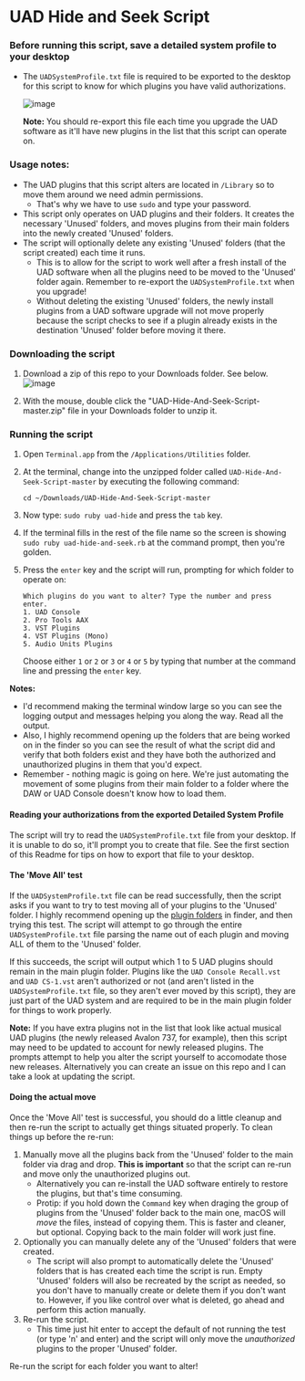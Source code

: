 # UAD Hide and Seek Script

### Before running this script, save a detailed system profile to your desktop

* The `UADSystemProfile.txt` file is required to be exported to the desktop for this script to know for which plugins you have valid authorizations.

    ![image](https://user-images.githubusercontent.com/4521/69005051-c391d680-08e1-11ea-8cf7-d85fa5af8fac.png)
    
    **Note:** You should re-export this file each time you upgrade the UAD software as it'll have new plugins in the list that this script can operate on.


### Usage notes:

* The UAD plugins that this script alters are located in `/Library` so to move them around we need admin permissions.
  * That's why we have to use `sudo` and type your password.
* This script only operates on UAD plugins and their folders. It creates the necessary 'Unused' folders, and moves plugins from their main folders into the newly created 'Unused' folders.
* The script will optionally delete any existing 'Unused' folders (that the script created) each time it runs. 
  * This is to allow for the script to work well after a fresh install of the UAD software when all the plugins need to be moved to the 'Unused' folder again. Remember to re-export the `UADSystemProfile.txt` when you upgrade!
  * Without deleting the existing 'Unused' folders, the newly install plugins from a UAD software upgrade will not move properly because the script checks to see if a plugin already exists in the destination 'Unused' folder before moving it there.

### Downloading the script

1. Download a zip of this repo to your Downloads folder. See below.
    ![image](https://user-images.githubusercontent.com/4521/69011535-06c76600-0931-11ea-8d8b-1df3e5faa342.png)

1. With the mouse, double click the "UAD-Hide-And-Seek-Script-master.zip" file in your Downloads folder to unzip it.

### Running the script

1. Open `Terminal.app` from the `/Applications/Utilities` folder.
1. At the terminal, change into the unzipped folder called `UAD-Hide-And-Seek-Script-master` by executing the following command:

       cd ~/Downloads/UAD-Hide-And-Seek-Script-master
1. Now type: `sudo ruby uad-hide` and press the `tab` key.
1. If the terminal fills in the rest of the file name so the screen is showing `sudo ruby uad-hide-and-seek.rb` at the command prompt, then you're golden.
1. Press the `enter` key and the script will run, prompting for which folder to operate on:

       Which plugins do you want to alter? Type the number and press enter.
       1. UAD Console
       2. Pro Tools AAX
       3. VST Plugins
       4. VST Plugins (Mono)
       5. Audio Units Plugins

    Choose either `1` or `2` or `3` or `4` or `5` by typing that number at the command line and pressing the `enter` key.

**Notes:**
  * I'd recommend making the terminal window large so you can see the logging output and messages helping you along the way. Read all the output.
  * Also, I highly recommend opening up the folders that are being worked on in the finder so you can see the result of what the script did and verify that both folders exist and they have both the authorized and unauthorized plugins in them that you'd expect.
  * Remember - nothing magic is going on here. We're just automating the movement of some plugins from their main folder to a folder where the DAW or UAD Console doesn't know how to load them.


#### Reading your authorizations from the exported Detailed System Profile
The script will try to read the `UADSystemProfile.txt` file from your desktop. If it is unable to do so, it'll prompt you to create that file. See the first section of this Readme for tips on how to export that file to your desktop.

#### The 'Move All' test
If the `UADSystemProfile.txt` file can be read successfully, then the script asks if you want to try to test moving all of your plugins to the 'Unused' folder. I highly recommend opening up the [plugin folders](https://help.uaudio.com/hc/en-us/articles/210216306-Default-Install-Locations-for-UAD-Plug-Ins) in finder, and then trying this test. The script will attempt to go through the entire `UADSystemProfile.txt` file parsing the name out of each plugin and moving ALL of them to the 'Unused' folder. 

If this succeeds, the script will output which 1 to 5 UAD plugins should remain in the main plugin folder. Plugins like the `UAD Console Recall.vst` and `UAD CS-1.vst` aren't authorized or not (and aren't listed in the `UADSystemProfile.txt` file, so they aren't ever moved by this script), they are just part of the UAD system and are required to be in the main plugin folder for things to work properly. 

**Note:** If you have extra plugins not in the list that look like actual musical UAD plugins (the newly released Avalon 737, for example), then this script may need to be updated to account for newly released plugins. The prompts attempt to help you alter the script yourself to accomodate those new releases. Alternatively you can create an issue on this repo and I can take a look at updating the script.

#### Doing the actual move
Once the 'Move All' test is successful, you should do a little cleanup and then re-run the script to actually get things situated properly. To clean things up before the re-run:

1. Manually move all the plugins back from the 'Unused' folder to the main folder via drag and drop. **This is important** so that the script can re-run and move only the unauthorized plugins out.
    * Alternatively you can re-install the UAD software entirely to restore the plugins, but that's time consuming.
    * Protip: if you hold down the `Command` key when draging the group of plugins from the 'Unused' folder back to the main one, macOS will _move_ the files, instead of copying them. This is faster and cleaner, but optional. Copying back to the main folder will work just fine.
1. Optionally you can manually delete any of the 'Unused' folders that were created.
    * The script will also prompt to automatically delete the 'Unused' folders that is has created each time the script is run. Empty 'Unused' folders will also be recreated by the script as needed, so you don't have to manually create or delete them if you don't want to. However, if you like control over what is deleted, go ahead and perform this action manually.
1. Re-run the script. 
    * This time just hit enter to accept the default of not running the test (or type 'n' and enter) and the script will only move the _unauthorized_ plugins to the proper 'Unused' folder.

Re-run the script for each folder you want to alter!
